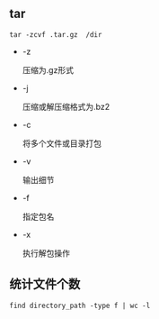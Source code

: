 ## tar

```
tar -zcvf .tar.gz  /dir
```

- -z

  压缩为.gz形式

- -j

  压缩或解压缩格式为.bz2

- -c

  将多个文件或目录打包

- -v

  输出细节

- -f

  指定包名

- -x

  执行解包操作

## 统计文件个数

```shell
find directory_path -type f | wc -l
```

